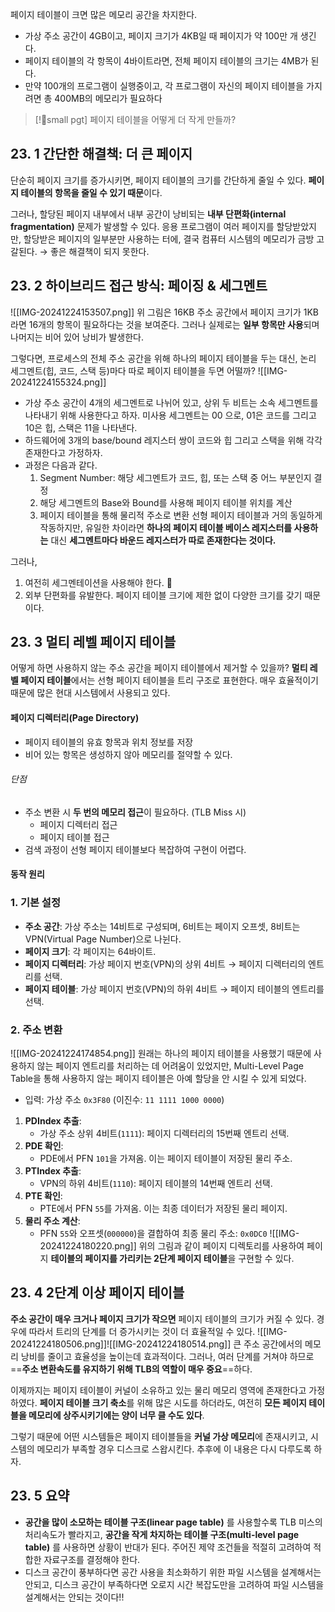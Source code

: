 페이지 테이블이 크면 많은 메모리 공간을 차지한다. 
- 가상 주소 공간이 4GB이고, 페이지 크기가 4KB일 때 페이지가 약 100만 개 생긴다. 
- 페이지 테이블의 각 항목이 4바이트라면, 전체 페이지 테이블의 크기는 4MB가 된다. 
- 만약 100개의 프로그램이 실행중이고, 각 프로그램이 자신의 페이지 테이블을 가지려면 총 400MB의 메모리가 필요하다
> [!small pgt] 페이지 테이블을 어떻게 더 작게 만들까?

## 23. 1 간단한 해결책: 더 큰 페이지 
단순히 페이지 크기를 증가시키면, 페이지 테이블의 크기를 간단하게 줄일 수 있다. **페이지 테이블의 항목을 줄일 수 있기 때문**이다. 

그러나, 할당된 페이지 내부에서 내부 공간이 낭비되는 **내부 단편화(internal fragmentation)** 문제가 발생할 수 있다. 응용 프로그램이 여러 페이지를 할당받았지만, 할당받은 페이지의 일부분만 사용하는 터에, 결국 컴퓨터 시스템의 메모리가 금방 고갈된다. 
→ 좋은 해결책이 되지 못한다. 

## 23. 2 하이브리드 접근 방식: 페이징 & 세그멘트
![[IMG-20241224153507.png]]
위 그림은 16KB 주소 공간에서 페이지 크기가 1KB라면 16개의 항목이 필요하다는 것을 보여준다. 
그러나 실제로는 **일부 항목만 사용**되며 나머지는 비어 있어 낭비가 발생한다. 

그렇다면, 프로세스의 전체 주소 공간을 위해 하나의 페이지 테이블을 두는 대신, 논리 세그멘트(힙, 코드, 스택 등)마다 따로 페이지 테이블을 두면 어떨까?
![[IMG-20241224155324.png]]
- 가상 주소 공간이 4개의 세그멘트로 나뉘어 있고, 상위 두 비트는 소속 세그멘트를 나타내기 위해 사용한다고 하자. 미사용 세그멘트는 00 으로, 01은 코드를 그리고 10은 힙, 스택은 11을 나타낸다. 
- 하드웨어에 3개의 base/bound 레지스터 쌍이 코드와 힙 그리고 스택을 위해 각각 존재한다고 가정하자. 
- 과정은 다음과 같다. 
  1. Segment Number: 해당 세그멘트가 코드, 힙, 또는 스택 중 어느 부분인지 결정
  2. 해당 세그멘트의 Base와 Bound를 사용해 페이지 테이블 위치를 계산
  3. 페이지 테이블을 통해 물리적 주소로 변환
선형 페이지 테이블과 거의 동일하게 작동하지만, 유일한 차이라면 **하나의 페이지 테이블 베이스 레지스터를 사용하는** 대신 **세그멘트마다 바운드 레지스터가 따로 존재한다는 것이다.** 

그러나, 
1. 여전히 세그멘테이션을 사용해야 한다. 
2. 외부 단편화를 유발한다. 페이지 테이블 크기에 제한 없이 다양한 크기를 갖기 때문이다. 

## 23. 3 멀티 레벨 페이지 테이블
어떻게 하면 사용하지 않는 주소 공간을 페이지 테이블에서 제거할 수 있을까?
**멀티 레벨 페이지 테이블**에서는 선형 페이지 테이블을 트리 구조로 표현한다. 
매우 효율적이기 때문에 많은 현대 시스템에서 사용되고 있다. 

#### 페이지 디렉터리(Page Directory)
- 페이지 테이블의 유효 항목과 위치 정보를 저장
- 비어 있는 항목은 생성하지 않아 메모리를 절약할 수 있다. 
###### 단점
- 주소 변환 시 **두 번의 메모리 접근**이 필요하다. (TLB Miss 시)
	- 페이지 디렉터리 접근
	- 페이지 테이블 접근
- 검색 과정이 선형 페이지 테이블보다 복잡하여 구현이 어렵다. 
#### 동작 원리
### 1. 기본 설정
- **주소 공간**: 가상 주소는 14비트로 구성되며, 6비트는 페이지 오프셋, 8비트는 VPN(Virtual Page Number)으로 나뉜다. 
- **페이지 크기**: 각 페이지는 64바이트.
- **페이지 디렉터리**: 가상 페이지 번호(VPN)의 상위 4비트 → 페이지 디렉터리의 엔트리를 선택.
- **페이지 테이블**: 가상 페이지 번호(VPN)의 하위 4비트 → 페이지 테이블의 엔트리를 선택.
### 2. 주소 변환
![[IMG-20241224174854.png]]
원래는 하나의 페이지 테이블을 사용했기 때문에 사용하지 않는 페이지 엔트리를 처리하는 데 어려움이 있었지만, Multi-Level Page Table을 통해 사용하지 않는 페이지 테이블은 아예 할당을 안 시킬 수 있게 되었다. 
- 입력: 가상 주소 `0x3F80` (이진수: `11 1111 1000 0000`)
1. **PDIndex 추출**:
    - 가상 주소 상위 4비트(`1111`): 페이지 디렉터리의 15번째 엔트리 선택.
2. **PDE 확인**:
    - PDE에서 PFN `101`을 가져옴. 이는 페이지 테이블이 저장된 물리 주소.
3. **PTIndex 추출**:
    - VPN의 하위 4비트(`1110`): 페이지 테이블의 14번째 엔트리 선택.
4. **PTE 확인**:
    - PTE에서 PFN `55`를 가져옴. 이는 최종 데이터가 저장된 물리 페이지.
5. **물리 주소 계산**:
    - PFN `55`와 오프셋(`000000`)을 결합하여 최종 물리 주소: `0x0DC0`
![[IMG-20241224180220.png]]
위의 그림과 같이 페이지 디렉토리를 사용하여 페이지 **테이블의 페이지를 가리키는 2단계 페이지 테이블**을 구현할 수 있다. 

## 23. 4 2단계 이상 페이지 테이블
**주소 공간이 매우 크거나 페이지 크기가 작으면** 페이지 테이블의 크기가 커질 수 있다. 
경우에 따라서 트리의 단계를 더 증가시키는 것이 더 효율적일 수 있다. ![[IMG-20241224180506.png]]![[IMG-20241224180514.png]]
큰 주소 공간에서의 메모리 낭비를 줄이고 효율성을 높이는데 효과적이다. 그러나, 여러 단계를 거쳐야 하므로 ==**주소 변환속도를 유지하기 위해 TLB의 역할이 매우 중요**==하다. 

이제까지는 페이지 테이블이 커널이 소유하고 있는 물리 메모리 영역에 존재한다고 가정하였다. 
**페이지 테이블 크기 축소**를 위해 많은 시도를 하더라도, 여전히 **모든 페이지 테이블을 메모리에 상주시키기에는 양이 너무 클 수도 있다**. 

그렇기 때문에 어떤 시스템들은 페이지 테이블들을 **커널 가상 메모리**에 존재시키고, 시스템의 메모리가 부족할 경우 디스크로 스왑시킨다. 추후에 이 내용은 다시 다루도록 하자. 

## 23. 5 요약
- **공간을 많이 소모하는 테이블 구조(linear page table)** 를 사용할수록 TLB 미스의 처리속도가 빨라지고, **공간을 작게 차지하는 테이블 구조(multi-level page table)** 를 사용하면 상황이 반대가 된다. 주어진 제약 조건들을 적절히 고려하여 적합한 자료구조를 결정해야 한다. 
- 디스크 공간이 풍부하다면 공간 사용을 최소화하기 위한 파일 시스템을 설계해서는 안되고, 디스크 공간이 부족하다면 오로지 시간 복잡도만을 고려하여 파일 시스템을 설계해서는 안되는 것이다!!